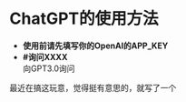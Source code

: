 # ChatGPT的使用方法
<ul type="disc">
  <li><strong>使用前请先填写你的OpenAI的APP_KEY</strong></li>
  <li><strong>#询问XXXX</strong><br>向GPT3.0询问</li>
</ul>最近在搞这玩意，觉得挺有意思的，就写了一个<br>
